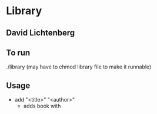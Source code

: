 Library
=======

## David Lichtenberg

## To run
./library
(may have to chmod library file to make it runnable)

## Usage
* add "\<title\>" "\<author\>"
    * adds book with <title> and <author> to library
* read "\<title\>"
    * sets state of book with <title> to read
* show \<all || unread\> [by "\<author\>"]
    * show all books or unread books, optional selection by author
* quit

## Structure
* User input is handled in **ui.py**
* storing and retreiving the data in handled in **library.py**
* **main.py** creates an instance of TerminalLibraryInterface (from ui.py) and starts it running.

### Tests
Tests are written using the pytest framework.  
To install pytest, run: pip install pytest  
To run the tests, run: py.test  

Tests for library and ui are contained in test/test_library.py and test/test_ui.py, respectively. conftest.py contains fixture definitions.  
To learn more about pytest, visit: http://pytest.org/
